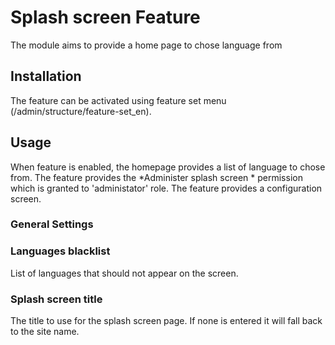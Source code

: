 Splash screen Feature
======================

The module aims to provide a home page to chose language from

Installation
------------

The feature can be activated using feature set menu (/admin/structure/feature-set_en).

Usage
-----

When feature is enabled, the homepage provides a list of language to chose from.
The feature provides the *Administer splash screen * permission which is granted to 'administator' role.
The feature provides a configuration screen.

### General Settings

### Languages blacklist
List of languages that should not appear on the screen.

### Splash screen title
The title to use for the splash screen page. If none is entered it will fall back to the site name.